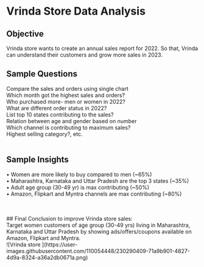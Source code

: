 # Vrinda Store Data Analysis

## Objective
Vrinda store wants to create an annual sales report for 2022. So that, Vrinda can understand their customers and grow more sales in 2023.


## Sample Questions <br>
Compare the sales and orders using single chart <br>
Which month got the highest sales and orders?<br>
Who purchased more- men or women in 2022?<br>
What are different order status in 2022?<br>
List top 10 states contributing to the sales?<br>
Relation between age and gender based on number<br>
Which channel is contributing to maximum sales?<br>
Highest selling category?, etc.<br>
<br>

## Sample Insights<br>
•	Women are more likely to buy compared to men (~65%)<br>
•	Maharashtra, Karnataka and Uttar Pradesh are the top 3 states (~35%)<br>
•	 Adult age group (30-49 yr) is max contributing (~50%)<br>
•	Amazon, Flipkart and Myntra channels are max contributing (~80%)<br><br>

<br>
## Final Conclusion to improve Vrinda store sales:<br>
Target women customers of age group (30-49 yrs) living in Maharashtra, Karnataka and Uttar Pradesh by showing ads/offers/coupons available on Amazon, Flipkart and Myntra.

<br>
![Vrinda store ](https://user-images.githubusercontent.com/110054448/230290409-71a9b901-4827-4d9a-8324-a36a2db0671a.png)
